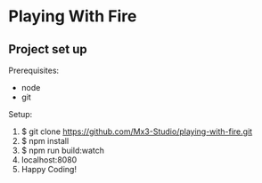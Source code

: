# Playing With Fire

## Project set up

Prerequisites:

* node
* git

Setup:

1. $ git clone https://github.com/Mx3-Studio/playing-with-fire.git
2. $ npm install
3. $ npm run build:watch
4. localhost:8080
5. Happy Coding!
